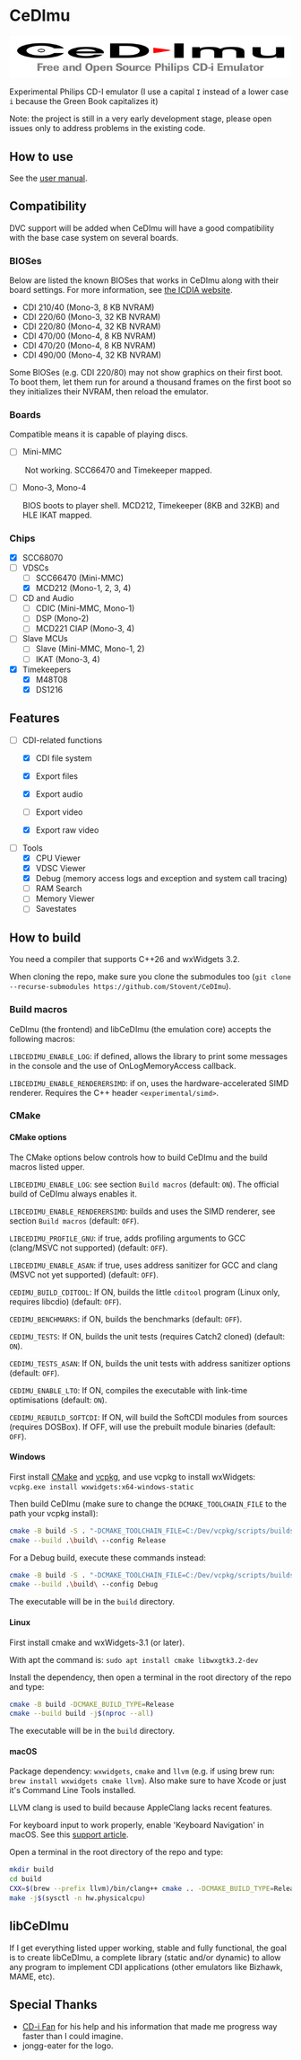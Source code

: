 # CeDImu

![CeDImu concept by jongg-eater](https://raw.githubusercontent.com/Stovent/CeDImu/master/resources/CeDImu-concept.png "CeDImu concept by jongg-eater")

Experimental Philips CD-I emulator
(I use a capital `I` instead of a lower case `i` because the Green Book capitalizes it)

Note: the project is still in a very early development stage, please open issues only to address problems in the existing code.

## How to use

See the [user manual](https://github.com/Stovent/CeDImu/blob/master/MANUAL.md).

## Compatibility

DVC support will be added when CeDImu will have a good compatibility with the base case system on several boards.

### BIOSes

Below are listed the known BIOSes that works in CeDImu along with their board settings. For more information, see [the ICDIA website](http://icdia.co.uk/players/comparison.html "icdia.co.uk").

- CDI 210/40 (Mono-3, 8 KB NVRAM)
- CDI 220/60 (Mono-3, 32 KB NVRAM)
- CDI 220/80 (Mono-4, 32 KB NVRAM)
- CDI 470/00 (Mono-4, 8 KB NVRAM)
- CDI 470/20 (Mono-4, 8 KB NVRAM)
- CDI 490/00 (Mono-4, 32 KB NVRAM)

Some BIOSes (e.g. CDI 220/80) may not show graphics on their first boot. To boot them, let them run for around a thousand frames on the first boot so they initializes their NVRAM, then reload the emulator.

### Boards

Compatible means it is capable of playing discs.

- [ ] Mini-MMC

  ​	Not working. SCC66470 and Timekeeper mapped.

- [ ] Mono-3, Mono-4

  BIOS boots to player shell. MCD212, Timekeeper (8KB and 32KB) and HLE IKAT mapped.

### Chips

- [x] SCC68070
- [ ] VDSCs
  - [ ] SCC66470 (Mini-MMC)
  - [x] MCD212 (Mono-1, 2, 3, 4)
- [ ] CD and Audio
  - [ ] CDIC (Mini-MMC, Mono-1)
  - [ ] DSP (Mono-2)
  - [ ] MCD221 CIAP (Mono-3, 4)
- [ ] Slave MCUs
  - [ ] Slave (Mini-MMC, Mono-1, 2)
  - [ ] IKAT (Mono-3, 4)
- [x] Timekeepers
  - [x] M48T08
  - [x] DS1216

## Features

- [ ] CDI-related functions
  - [x] CDI file system
  - [x] Export files
  - [x] Export audio
  - [ ] Export video
  - [x] Export raw video



- [ ] Tools
  - [x] CPU Viewer
  - [x] VDSC Viewer
  - [x] Debug (memory access logs and exception and system call tracing)
  - [ ] RAM Search
  - [ ] Memory Viewer
  - [ ] Savestates

## How to build

You need a compiler that supports C++26 and wxWidgets 3.2.

When cloning the repo, make sure you clone the submodules too (`git clone --recurse-submodules https://github.com/Stovent/CeDImu`).

### Build macros

CeDImu (the frontend) and libCeDImu (the emulation core) accepts the following macros:

`LIBCEDIMU_ENABLE_LOG`: if defined, allows the library to print some messages in the console and the use of OnLogMemoryAccess callback.

`LIBCEDIMU_ENABLE_RENDERERSIMD`: if on, uses the hardware-accelerated SIMD renderer. Requires the C++ header `<experimental/simd>`.

### CMake

#### CMake options

The CMake options below controls how to build CeDImu and the build macros listed upper.

`LIBCEDIMU_ENABLE_LOG`: see section `Build macros` (default: `ON`). The official build of CeDImu always enables it.

`LIBCEDIMU_ENABLE_RENDERERSIMD`: builds and uses the SIMD renderer, see section `Build macros` (default: `OFF`).

`LIBCEDIMU_PROFILE_GNU`: if true, adds profiling arguments to GCC (clang/MSVC not supported) (default: `OFF`).

`LIBCEDIMU_ENABLE_ASAN`: if true, uses address sanitizer for GCC and clang (MSVC not yet supported) (default: `OFF`).

`CEDIMU_BUILD_CDITOOL`: If ON, builds the little `cditool` program (Linux only, requires libcdio) (default: `OFF`).

`CEDIMU_BENCHMARKS`: if ON, builds the benchmarks (default: `OFF`).

`CEDIMU_TESTS`: If ON, builds the unit tests (requires Catch2 cloned) (default: `ON`).

`CEDIMU_TESTS_ASAN`: If ON, builds the unit tests with address sanitizer options (default: `OFF`).

`CEDIMU_ENABLE_LTO`: If ON, compiles the executable with link-time optimisations (default: `ON`).

`CEDIMU_REBUILD_SOFTCDI`: If ON, will build the SoftCDI modules from sources (requires DOSBox). If OFF, will use the prebuilt module binaries (default: `OFF`).

#### Windows

First install [CMake](https://cmake.org/download/) and [vcpkg](https://github.com/microsoft/vcpkg/), and use vcpkg to install wxWidgets: `vcpkg.exe install wxwidgets:x64-windows-static`

Then build CeDImu (make sure to change the `DCMAKE_TOOLCHAIN_FILE` to the path your vcpkg install):
```sh
cmake -B build -S . "-DCMAKE_TOOLCHAIN_FILE=C:/Dev/vcpkg/scripts/buildsystems/vcpkg.cmake" "-DVCPKG_TARGET_TRIPLET=x64-windows-static" -DCMAKE_BUILD_TYPE=Release -DCMAKE_CONFIGURATION_TYPES=Release -DCMAKE_MSVC_RUNTIME_LIBRARY=MultiThreaded
cmake --build .\build\ --config Release
```

For a Debug build, execute these commands instead:
```sh
cmake -B build -S . "-DCMAKE_TOOLCHAIN_FILE=C:/Dev/vcpkg/scripts/buildsystems/vcpkg.cmake" "-DVCPKG_TARGET_TRIPLET=x64-windows-static" -DCMAKE_BUILD_TYPE=Debug -DCMAKE_CONFIGURATION_TYPES=Debug -DCMAKE_MSVC_RUNTIME_LIBRARY=MultiThreadedDebug
cmake --build .\build\ --config Debug
```

The executable will be in the `build` directory.

#### Linux

First install cmake and wxWidgets-3.1 (or later).

With apt the command is: `sudo apt install cmake libwxgtk3.2-dev`

Install the dependency, then open a terminal in the root directory of the repo and type:

```sh
cmake -B build -DCMAKE_BUILD_TYPE=Release
cmake --build build -j$(nproc --all)
```

The executable will be in the `build` directory.

#### macOS

Package dependency: `wxwidgets`, `cmake` and `llvm` (e.g. if using brew run: `brew install wxwidgets cmake llvm`). Also make sure to have Xcode or just it's Command Line Tools installed.

LLVM clang is used to build because AppleClang lacks recent features.

For keyboard input to work properly, enable 'Keyboard Navigation' in macOS. See this [support article](https://support.apple.com/en-us/HT204434#fullkeyboard).

Open a terminal in the root directory of the repo and type:

```sh
mkdir build
cd build
CXX=$(brew --prefix llvm)/bin/clang++ cmake .. -DCMAKE_BUILD_TYPE=Release
make -j$(sysctl -n hw.physicalcpu)
```

## libCeDImu

If I get everything listed upper working, stable and fully functional, the goal is to create libCeDImu, a complete library (static and/or dynamic) to allow any program to implement CDI applications (other emulators like Bizhawk, MAME, etc).

## Special Thanks

- [CD-i Fan](https://www.cdiemu.org/) for his help and his information that made me progress way faster than I could imagine.
- jongg-eater for the logo.
